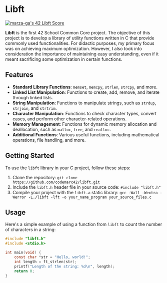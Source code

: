 # Libft
<a href="https://github.com/JaeSeoKim/badge42"><img src="https://badge42.vercel.app/api/v2/cl8afmpq800110gigpyvjzcj3/project/2454232" alt="marza-ga's 42 Libft Score" /></a>

**Libft** is the first 42 School Common Core project. The objective of this project is to develop a library of utility functions written in C that provide commonly used functionalities.
For didactic purposes, my primary focus was on achieving maximum optimization. However, I also took into consideration the importance of maintaining easy understanding, even if it meant sacrificing some optimization in certain functions.

## Features

- **Standard Library Functions**: `memset`, `memcpy`, `strlen`, `strcpy`, and more.
- **Linked List Manipulation**: Functions to create, add, remove, and iterate through linked lists.
- **String Manipulation**: Functions to manipulate strings, such as `strdup`, `strjoin`, and `strtrim`.
- **Character Manipulation**: Functions to check character types, convert cases, and perform other character-related operations.
- **Memory Management**: Functions for dynamic memory allocation and deallocation, such as `malloc`, `free`, and `realloc`.
- **Additional Functions**: Various useful functions, including mathematical operations, file handling, and more.

## Getting Started

To use the `libft` library in your C project, follow these steps:

1. Clone the repository: `git clone https://github.com/codemarc42/libft.git`
2. Include the `libft.h` header file in your source code: `#include "libft.h"`
3. Compile your project with the `libft.a` static library: `gcc -Wall -Wextra -Werror -L./libft -lft -o your_name_program your_source_files.c`

## Usage

Here's a simple example of using a function from `libft` to count the number of characters in a string:

```c
#include "libft.h"
#include <stdio.h>

int main(void) {
    const char *str = "Hello, world!";
    int length = ft_strlen(str);
    printf("Length of the string: %d\n", length);
    return 0;
}
